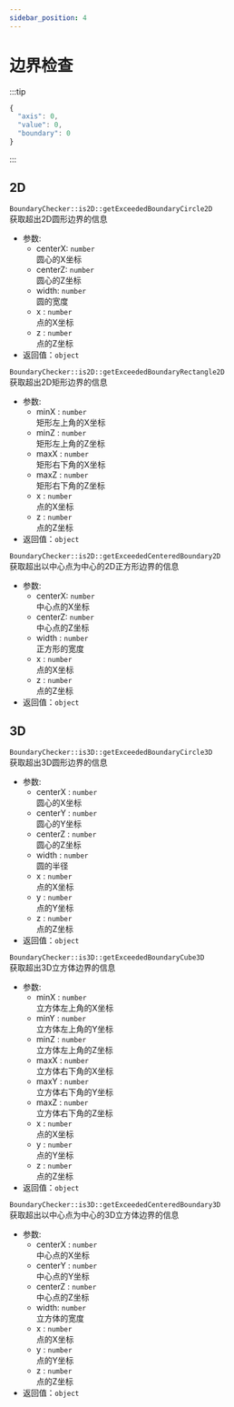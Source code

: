 ```yaml
---
sidebar_position: 4
---
```


# 边界检查

:::tip

```js title="返回值"
{
  "axis": 0,
  "value": 0,
  "boundary": 0
}
```

:::

## 2D

`BoundaryChecker::is2D::getExceededBoundaryCircle2D`  
获取超出2D圆形边界的信息

- 参数:  
  - centerX: `number`  
  圆心的X坐标
  - centerZ: `number`  
  圆心的Z坐标
  - width: `number`  
   圆的宽度
  - x : `number`  
  点的X坐标
  - z : `number`  
  点的Z坐标
- 返回值：`object`

`BoundaryChecker::is2D::getExceededBoundaryRectangle2D`  
获取超出2D矩形边界的信息

- 参数:  
  - minX : `number`  
  矩形左上角的X坐标
  - minZ : `number`  
  矩形左上角的Z坐标
  - maxX : `number`  
  矩形右下角的X坐标
  - maxZ : `number`  
  矩形右下角的Z坐标
  - x : `number`  
  点的X坐标
  - z : `number`  
  点的Z坐标
- 返回值：`object`

`BoundaryChecker::is2D::getExceededCenteredBoundary2D`  
获取超出以中心点为中心的2D正方形边界的信息

- 参数:  
  - centerX: `number`  
   中心点的X坐标
  - centerZ: `number`  
   中心点的Z坐标
  - width : `number`  
  正方形的宽度
  - x : `number`  
  点的X坐标
  - z : `number`  
  点的Z坐标
- 返回值：`object`

## 3D

`BoundaryChecker::is3D::getExceededBoundaryCircle3D`  
获取超出3D圆形边界的信息

- 参数:  
  - centerX  : `number`  
  圆心的X坐标
  - centerY  : `number`  
  圆心的Y坐标
  - centerZ  : `number`  
  圆心的Z坐标
  - width  : `number`  
  圆的半径
  - x : `number`  
  点的X坐标
  - y : `number`  
  点的Y坐标
  - z : `number`  
  点的Z坐标
- 返回值：`object`

`BoundaryChecker::is3D::getExceededBoundaryCube3D`  
获取超出3D立方体边界的信息

- 参数:  
  - minX : `number`  
  立方体左上角的X坐标
  - minY : `number`  
  立方体左上角的Y坐标
  - minZ : `number`  
  立方体左上角的Z坐标
  - maxX : `number`  
  立方体右下角的X坐标
  - maxY : `number`  
  立方体右下角的Y坐标
  - maxZ : `number`  
  立方体右下角的Z坐标
  - x  : `number`  
  点的X坐标
  - y  : `number`  
  点的Y坐标
  - z  : `number`  
  点的Z坐标
- 返回值：`object`

`BoundaryChecker::is3D::getExceededCenteredBoundary3D`  
获取超出以中心点为中心的3D立方体边界的信息

- 参数:  
  - centerX : `number`  
  中心点的X坐标
  - centerY : `number`  
  中心点的Y坐标
  - centerZ : `number`  
  中心点的Z坐标
  - width: `number`  
  立方体的宽度
  - x : `number`  
  点的X坐标
  - y : `number`  
  点的Y坐标
  - z : `number`  
  点的Z坐标
- 返回值：`object`
